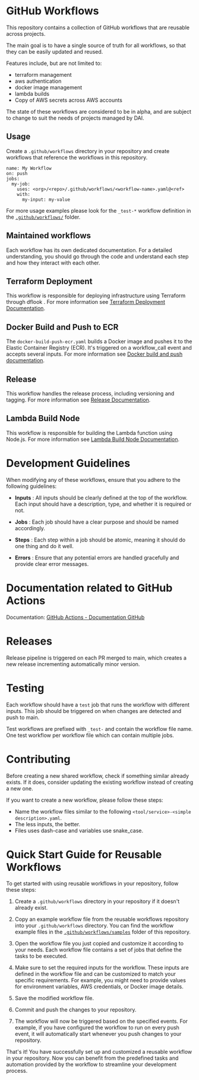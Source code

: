 # GitHub Workflows

This repository contains a collection of GitHub workflows that are reusable across projects.

The main goal is to have a single source of truth for all workflows, so that they can be easily updated and reused.

Features include, but are not limited to:

- terraform management
- aws authentication
- docker image management
- lambda builds
- Copy of AWS secrets across AWS accounts

The state of these workflows are considered to be in alpha, and are subject to change to suit the needs of projects managed by DAI.

## Usage

Create a `.github/workflows` directory in your repository and create workflows that reference the workflows in this repository.

```
name: My Workflow
on: push
jobs:
  my-job:
    uses: <org>/<repo>/.github/workflows/<workflow-name>.yaml@<ref>
    with:
      my-input: my-value
```

For more usage examples please look for the `_test-*` workflow definition in the [`.github/workflows/`](.github/workflows/) folder.

## Maintained workflows

Each workflow has its own dedicated documentation. For a detailed understanding, you should go through the code and understand each step and how they interact with each other.

## Terraform Deployment

This workflow is responsible for deploying infrastructure using Terraform through dflook . For more information see [Terraform Deployment Documentation](/docs/README-tf-deploy.md).

## Docker Build and Push to ECR

The `docker-build-push-ecr.yaml` builds a Docker image and pushes it to the Elastic Container Registry (ECR). It's triggered on a workflow_call event and accepts several inputs. For more information see [Docker build and push documentation](/docs/README-docker-build-push.md).

## Release

This workflow handles the release process, including versioning and tagging. For more information see [Release Documentation](/docs/README-gh-release.md).

## Lambda Build Node

This workflow is responsible for building the Lambda function using Node.js. For more information see [Lambda Build Node Documentation](/docs/README-lambda-build-node.md).

# Development Guidelines

When modifying any of these workflows, ensure that you adhere to the following guidelines:

- **Inputs** : All inputs should be clearly defined at the top of the workflow. Each input should have a description, type, and whether it is required or not.

- **Jobs** : Each job should have a clear purpose and should be named accordingly.

- **Steps** : Each step within a job should be atomic, meaning it should do one thing and do it well.

- **Errors** : Ensure that any potential errors are handled gracefully and provide clear error messages.

# Documentation related to GitHub Actions

Documentation: [GitHub Actions - Documentation GitHub](https://docs.github.com/en/actions)

# Releases

Release pipeline is triggered on each PR merged to main, which creates a new release incrementing automatically minor version.

# Testing

Each workflow should have a `test` job that runs the workflow with different inputs. This job should be triggered on when changes are detected and push to main.

Test workflows are prefixed with `_test-` and contain the workflow file name. One test workflow per workflow file which can contain multiple jobs.

# Contributing

Before creating a new shared workflow, check if something similar already exists. If it does, consider updating the existing workflow instead of creating a new one.

If you want to create a new workflow, please follow these steps:

- Name the workflow files similar to the following `<tool/service>-<simple description>.yaml`.
- The less inputs, the better.
- Files uses dash-case and variables use snake_case.

# Quick Start Guide for Reusable Workflows

To get started with using reusable workflows in your repository, follow these steps:

1. Create a `.github/workflows` directory in your repository if it doesn't already exist.

2. Copy an example workflow file from the reusable workflows repository into your `.github/workflows` directory. You can find the workflow example files in the [`.github/workflows/samples`](.github/workflows/samples) folder of this repository.

3. Open the workflow file you just copied and customize it according to your needs. Each workflow file contains a set of jobs that define the tasks to be executed.

4. Make sure to set the required inputs for the workflow. These inputs are defined in the workflow file and can be customized to match your specific requirements. For example, you might need to provide values for environment variables, AWS credentials, or Docker image details.

5. Save the modified workflow file.

6. Commit and push the changes to your repository.

7. The workflow will now be triggered based on the specified events. For example, if you have configured the workflow to run on every push event, it will automatically start whenever you push changes to your repository.

That's it! You have successfully set up and customized a reusable workflow in your repository. Now you can benefit from the predefined tasks and automation provided by the workflow to streamline your development process.

